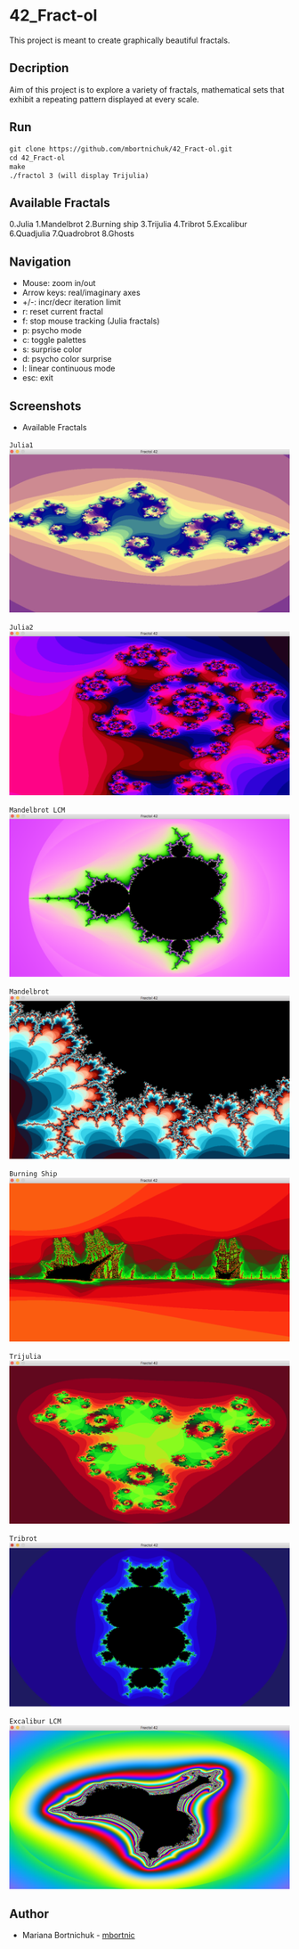 # 42_Fract-ol
This project is meant to create graphically beautiful fractals.

## Decription
Aim of this project is to explore a variety of fractals, mathematical sets that exhibit a repeating pattern displayed at every scale.

## Run
```
git clone https://github.com/mbortnichuk/42_Fract-ol.git
cd 42_Fract-ol
make
./fractol 3 (will display Trijulia)
```

## Available Fractals
0.Julia 
1.Mandelbrot 
2.Burning ship 
3.Trijulia 
4.Tribrot 
5.Excalibur 
6.Quadjulia 
7.Quadrobrot 
8.Ghosts 

## Navigation
- Mouse: zoom in/out
- Arrow keys: real/imaginary axes
- +/-: incr/decr iteration limit
- r: reset current fractal
- f: stop mouse tracking (Julia fractals)
- p: psycho mode
- c: toggle palettes
- s: surprise color
- d: psycho color surprise
- l: linear continuous mode
- esc: exit

## Screenshots
- Available Fractals

`Julia1`
![foo](https://github.com/mbortnichuk/42_Fract-ol/blob/master/pictures/julia1.png "julia1")

`Julia2`
![foo](https://github.com/mbortnichuk/42_Fract-ol/blob/master/pictures/julia2.png "julia2")

`Mandelbrot LCM`
![foo](https://github.com/mbortnichuk/42_Fract-ol/blob/master/pictures/mandelbrotLCM.png "mandelbrotLCM")

`Mandelbrot`
![foo](https://github.com/mbortnichuk/42_Fract-ol/blob/master/pictures/mandelbrot1.png "mandelbrot")

`Burning Ship`
![foo](https://github.com/mbortnichuk/42_Fract-ol/blob/master/pictures/burningShip1.png "burningShip")

`Trijulia`
![foo](https://github.com/mbortnichuk/42_Fract-ol/blob/master/pictures/trijulia.png "trijulia")

`Tribrot`
![foo](https://github.com/mbortnichuk/42_Fract-ol/blob/master/pictures/tribrot.png "tribrot")

`Excalibur LCM`
![foo](https://github.com/mbortnichuk/42_Fract-ol/blob/master/pictures/excaliburLCM.png "excaliburLCM")

## Author
- Mariana Bortnichuk - [mbortnic](https://github.com/mbortnichuk "mbortnic")
